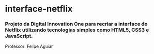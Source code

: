 # interface-netflix
### Projeto da Digital Innovation One para recriar a interface do Netflix utilizando tecnologias simples como HTML5, CSS3 e JavaScript.
Professor: Felipe Aguiar
